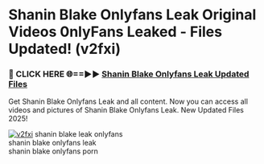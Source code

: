 # Shanin Blake Onlyfans Leak Original Videos 0nlyFans Leaked - Files Updated! (v2fxi)

<h3>🔴 CLICK HERE 🌐==►► <a href="https://tinyurl.com/2wckxsce" rel="nofollow">Shanin Blake Onlyfans Leak Updated Files</a></h3>

Get Shanin Blake Onlyfans Leak and all content. Now you can access all videos and pictures of Shanin Blake Onlyfans Leak. New Updated Files 2025!

[![v2fxi](https://i.imgur.com/AFduVYN.gif)](https://tinyurl.com/2wckxsce)
shanin blake leak onlyfans<br>
shanin blake onlyfans leak<br>
shanin blake onlyfans porn